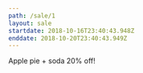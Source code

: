 ```yaml
---
path: /sale/1
layout: sale
startdate: 2018-10-16T23:40:43.948Z
enddate: 2018-10-20T23:40:43.949Z
---
```

<p class='md-center' markdown='1'>
Apple pie + soda 20% off!
</p>
